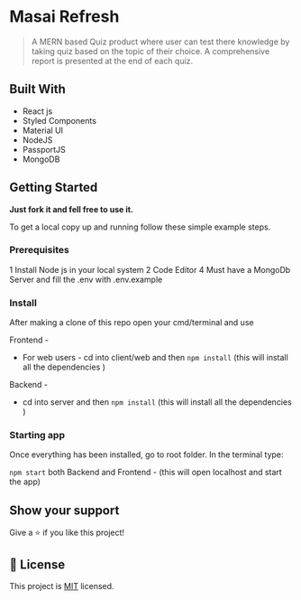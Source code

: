 # Masai Refresh

> A MERN based Quiz product where user can test there knowledge by taking quiz based on the topic of their choice. A comprehensive report is presented at the end of each quiz.


## Built With

- React js
- Styled Components
- Material UI
- NodeJS
- PassportJS
- MongoDB

## Getting Started

**Just fork it and fell free to use it.**

To get a local copy up and running follow these simple example steps.

### Prerequisites

1 Install Node js in your local system
2 Code Editor
4 Must have a MongoDb Server and fill the .env with .env.example

### Install

After making a clone of this repo open your cmd/terminal and use

Frontend - 
- For web users - cd into client/web and then `npm install` (this will install all the dependencies )

Backend - 
- cd into server and then `npm install` (this will install all the dependencies )

### Starting app

Once everything has been installed, go to root folder. In the terminal type:

`npm start` both Backend and Frontend - (this will open localhost and start the app)

## Show your support

Give a ⭐️ if you like this project!

## 📝 License

This project is [MIT](./LICENSE) licensed.
